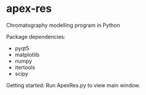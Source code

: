 # apex-res

Chromatography modelling program in Python

Package dependencies:

- pyqt5
- matplotlib
- numpy
- itertools
- scipy

Getting started:
Run ApexRes.py to view main window.
